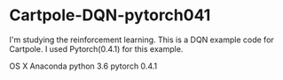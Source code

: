 # Cartpole-DQN-pytorch041

I'm studying the reinforcement learning.
This is a DQN example code for Cartpole.
I used Pytorch(0.4.1) for this example.

OS X
Anaconda
python 3.6
pytorch 0.4.1
